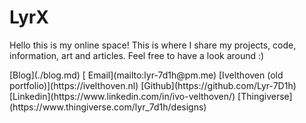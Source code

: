 # LyrX

Hello this is my online space! This is where I share my projects, code, information, art and articles. Feel free to have a look around :)

<nav>
[Blog](./blog.md)
[<i class="fa-solid fa-paper-plane"></i> Email](mailto:lyr-7d1h@pm.me)
[Ivelthoven (old portfolio)](https://ivelthoven.nl)
[Github](https://github.com/Lyr-7D1h)
[Linkedin](https://www.linkedin.com/in/ivo-velthoven/)
[Thingiverse](https://www.thingiverse.com/lyr_7d1h/designs)
</nav>
